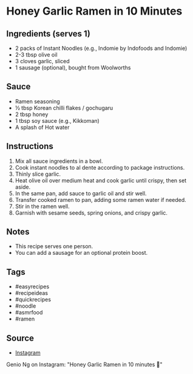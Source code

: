  # Honey Garlic Ramen in 10 Minutes

## Ingredients (serves 1)

- 2 packs of Instant Noodles (e.g., Indomie by Indofoods and Indomie)
- 2-3 tbsp olive oil
- 3 cloves garlic, sliced
- 1 sausage (optional), bought from Woolworths

## Sauce

- Ramen seasoning
- ½ tbsp Korean chilli flakes / gochugaru
- 2 tbsp honey
- 1 tbsp soy sauce (e.g., Kikkoman)
- A splash of Hot water

## Instructions

1. Mix all sauce ingredients in a bowl.
2. Cook instant noodles to al dente according to package instructions.
3. Thinly slice garlic.
4. Heat olive oil over medium heat and cook garlic until crispy, then set aside.
5. In the same pan, add sauce to garlic oil and stir well.
6. Transfer cooked ramen to pan, adding some ramen water if needed.
7. Stir in the ramen well.
8. Garnish with sesame seeds, spring onions, and crispy garlic.

## Notes

- This recipe serves one person.
- You can add a sausage for an optional protein boost.

## Tags

- #easyrecipes
- #recipeideas
- #quickrecipes
- #noodle
- #asmrfood
- #ramen

## Source

- [Instagram](https://www.instagram.com/p/CfjC05oooe1)

Genio Ng on Instagram: "Honey Garlic Ramen in 10 minutes 🍜"